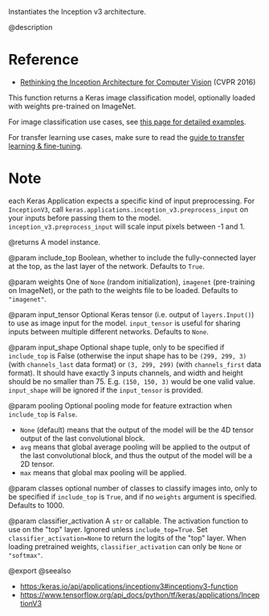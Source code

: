 Instantiates the Inception v3 architecture.

@description

# Reference
- [Rethinking the Inception Architecture for Computer Vision](
    http://arxiv.org/abs/1512.00567) (CVPR 2016)

This function returns a Keras image classification model,
optionally loaded with weights pre-trained on ImageNet.

For image classification use cases, see
[this page for detailed examples](
  https://keras.io/api/applications/#usage-examples-for-image-classification-models).

For transfer learning use cases, make sure to read the
[guide to transfer learning & fine-tuning](
  https://keras.io/guides/transfer_learning/).

# Note
each Keras Application expects a specific kind of input preprocessing.
For `InceptionV3`, call
`keras.applications.inception_v3.preprocess_input` on your inputs
before passing them to the model.
`inception_v3.preprocess_input` will scale input pixels between -1 and 1.

@returns
    A model instance.

@param include_top
Boolean, whether to include the fully-connected
layer at the top, as the last layer of the network.
Defaults to `True`.

@param weights
One of `None` (random initialization),
`imagenet` (pre-training on ImageNet),
or the path to the weights file to be loaded.
Defaults to `"imagenet"`.

@param input_tensor
Optional Keras tensor (i.e. output of `layers.Input()`)
to use as image input for the model. `input_tensor` is useful for
sharing inputs between multiple different networks.
Defaults to `None`.

@param input_shape
Optional shape tuple, only to be specified
if `include_top` is False (otherwise the input shape
has to be `(299, 299, 3)` (with `channels_last` data format)
or `(3, 299, 299)` (with `channels_first` data format).
It should have exactly 3 inputs channels,
and width and height should be no smaller than 75.
E.g. `(150, 150, 3)` would be one valid value.
`input_shape` will be ignored if the `input_tensor` is provided.

@param pooling
Optional pooling mode for feature extraction
when `include_top` is `False`.
- `None` (default) means that the output of the model will be
    the 4D tensor output of the last convolutional block.
- `avg` means that global average pooling
    will be applied to the output of the
    last convolutional block, and thus
    the output of the model will be a 2D tensor.
- `max` means that global max pooling will be applied.

@param classes
optional number of classes to classify images
into, only to be specified if `include_top` is `True`, and
if no `weights` argument is specified. Defaults to 1000.

@param classifier_activation
A `str` or callable. The activation function
to use on the "top" layer. Ignored unless `include_top=True`.
Set `classifier_activation=None` to return the logits of the "top"
layer. When loading pretrained weights, `classifier_activation`
can only be `None` or `"softmax"`.

@export
@seealso
+ <https:/keras.io/api/applications/inceptionv3#inceptionv3-function>
+ <https://www.tensorflow.org/api_docs/python/tf/keras/applications/InceptionV3>
